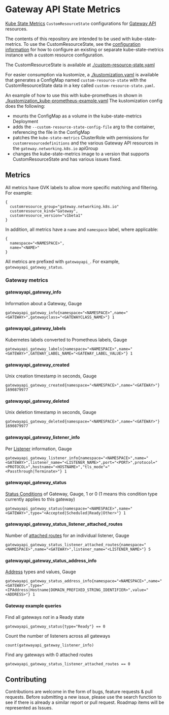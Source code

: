 # Gateway API State Metrics

[Kube State Metrics](https://github.com/kubernetes/kube-state-metrics) `CustomResourceState` configurations for [Gateway API](https://gateway-api.sigs.k8s.io/) resources.

The contents of this repository are intended to be used with kube-state-metrics.
To use the CustomResourceState, see the [configuration information](https://github.com/kubernetes/kube-state-metrics/blob/main/docs/customresourcestate-metrics.md#configuration) for how to
configure an existing or separate kube-state-metrics instance with a custom
resource configuration.

The CustomResourceState is available at [./custom-resource-state.yaml](./custom-resource-state.yaml)

For easier consumption via kustomize, a [./kustomization.yaml](./kustomization.yaml)
is available that generates a ConfigMap named `custom-resource-state` with the
CustomResourceState data in a key called `custom-resource-state.yaml`.

An example of how to use this with kube-promethues in shown in [./kustomization_kube-prometheus-example.yaml](./kustomization_kube-prometheus-example.yaml)
The kustomization config does the following:

- mounts the ConfigMap as a volume in the kube-state-metrics Deployment
- adds the `--custom-resource-state-config-file` arg to the container, referencing the file in the ConfigMap
- patches the `kube-state-metrics` ClusterRole with permissions for `customresourcedefinitions`
and the various Gateway API resources in the `gateway.networking.k8s.io` apiGroup
- changes the kube-state-metrics image to a version that supports CustomResourceState and has various issues fixed.

## Metrics

All metrics have GVK labels to allow more specific matching and filtering.
For example:

```
{
  customresource_group="gateway.networking.k8s.io"
  customresource_kind="Gateway",
  customresource_version="v1beta1"
}
```

In addition, all metrics have a `name` and `namespace` label, where applicable:

```
{
  namespace="<NAMESPACE>",
  name="<NAME>"
}
```

All metrics are prefixed with `gatewayapi_`.
For example, `gatewayapi_gateway_status`.

### Gateway metrics


#### gatewayapi_gateway_info

Information about a Gateway, Gauge
```
gatewayapi_gateway_info{namespace="<NAMESPACE>",name="<GATEWAY>",gatewayclass="<GATEWAYCLASS_NAME>"} 1
```

#### gatewayapi_gateway_labels

Kubernetes labels converted to Prometheus labels, Gauge
```
gatewayapi_gateway_labels{namespace="<NAMESPACE>",name="<GATEWAY>",GATEWAY_LABEL_NAME="<GATEWAY_LABEL_VALUE>"} 1
```

#### gatewayapi_gateway_created

Unix creation timestamp in seconds, Gauge
```
gatewayapi_gateway_created{namespace="<NAMESPACE>",name="<GATEWAY>"} 1690879977
```

#### gatewayapi_gateway_deleted

Unix deletion timestamp in seconds, Gauge
```
gatewayapi_gateway_deleted{namespace="<NAMESPACE>",name="<GATEWAY>"} 1690879977
```

#### gatewayapi_gateway_listener_info

Per [Listener](https://gateway-api.sigs.k8s.io/references/spec/#gateway.networking.k8s.io%2fv1beta1.Listener) information, Gauge

```
gatewayapi_gateway_listener_info{namespace="<NAMESPACE>",name="<GATEWAY>",listener_name="<LISTENER_NAME>",port="<PORT>",protocol="<PROTOCOL>",hostname="<HOSTNAME>","tls_mode"="<Passthrough|Terminate>"} 1
```

#### gatewayapi_gateway_status

[Status Conditions](https://gateway-api.sigs.k8s.io/references/spec/#gateway.networking.k8s.io/v1beta1.GatewayStatus) of Gateway, Gauge, 1 or 0 (1 means this condition type currently applies to this gateway)

```
gatewayapi_gateway_status{namespace="<NAMESPACE>",name="<GATEWAY>",type="<Accepted|Scheduled|Ready|Other>"} 1
```

#### gatewayapi_gateway_status_listener_attached_routes

Number of [attached routes](https://gateway-api.sigs.k8s.io/references/spec/#gateway.networking.k8s.io/v1beta1.ListenerStatus) for an individual listener, Gauge
```
gatewayapi_gateway_status_listener_attached_routes{namespace="<NAMESPACE>",name="<GATEWAY>",listener_name="<LISTENER_NAME>"} 5
```

#### gatewayapi_gateway_status_address_info

[Address](https://gateway-api.sigs.k8s.io/references/spec/#gateway.networking.k8s.io/v1beta1.GatewayStatusAddress) types and values, Gauge

```
gatewayapi_gateway_status_address_info{namespace="<NAMESPACE>",name="<GATEWAY>",type="<IPAddress|Hostname|DOMAIN_PREFIXED_STRING_IDENTIFIER>",value="<ADDRESS>"} 1
```

#### Gateway example queries

Find all gateways *not* in a Ready state

```
gatewayapi_gateway_status{type="Ready"} == 0
```

Count the number of listeners across all gateways

```
count(gatewayapi_gateway_listener_info)
```

Find any gateways with 0 attached routes

```
gatewayapi_gateway_status_listener_attached_routes == 0
```

## Contributing

Contributions are welcome in the form of bugs, feature requests & pull requests.
Before submitting a new issue, please use the search function to see if there
is already a similar report or pull request.
Roadmap items will be represented as Issues.
